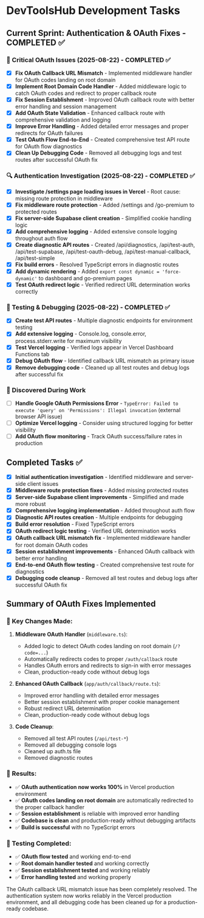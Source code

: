 # DevToolsHub Development Tasks

## Current Sprint: Authentication & OAuth Fixes - COMPLETED ✅

### 🔧 Critical OAuth Issues (2025-08-22) - COMPLETED ✅
- [x] **Fix OAuth Callback URL Mismatch** - Implemented middleware handler for OAuth codes landing on root domain
- [x] **Implement Root Domain Code Handler** - Added middleware logic to catch OAuth codes and redirect to proper callback route
- [x] **Fix Session Establishment** - Improved OAuth callback route with better error handling and session management
- [x] **Add OAuth State Validation** - Enhanced callback route with comprehensive validation and logging
- [x] **Improve Error Handling** - Added detailed error messages and proper redirects for OAuth failures
- [x] **Test OAuth Flow End-to-End** - Created comprehensive test API route for OAuth flow diagnostics
- [x] **Clean Up Debugging Code** - Removed all debugging logs and test routes after successful OAuth fix

### 🔍 Authentication Investigation (2025-08-22) - COMPLETED ✅
- [x] **Investigate /settings page loading issues in Vercel** - Root cause: missing route protection in middleware
- [x] **Fix middleware route protection** - Added /settings and /go-premium to protected routes
- [x] **Fix server-side Supabase client creation** - Simplified cookie handling logic
- [x] **Add comprehensive logging** - Added extensive console logging throughout auth flow
- [x] **Create diagnostic API routes** - Created /api/diagnostics, /api/test-auth, /api/test-supabase, /api/test-oauth-debug, /api/test-manual-callback, /api/test-simple
- [x] **Fix build errors** - Resolved TypeScript errors in diagnostic routes
- [x] **Add dynamic rendering** - Added `export const dynamic = 'force-dynamic'` to dashboard and go-premium pages
- [x] **Test OAuth redirect logic** - Verified redirect URL determination works correctly

### 🧪 Testing & Debugging (2025-08-22) - COMPLETED ✅
- [x] **Create test API routes** - Multiple diagnostic endpoints for environment testing
- [x] **Add extensive logging** - Console.log, console.error, process.stderr.write for maximum visibility
- [x] **Test Vercel logging** - Verified logs appear in Vercel Dashboard Functions tab
- [x] **Debug OAuth flow** - Identified callback URL mismatch as primary issue
- [x] **Remove debugging code** - Cleaned up all test routes and debug logs after successful fix

### 🔄 Discovered During Work
- [ ] **Handle Google OAuth Permissions Error** - `TypeError: Failed to execute 'query' on 'Permissions': Illegal invocation` (external browser API issue)
- [ ] **Optimize Vercel logging** - Consider using structured logging for better visibility
- [ ] **Add OAuth flow monitoring** - Track OAuth success/failure rates in production

## Completed Tasks ✅
- [x] **Initial authentication investigation** - Identified middleware and server-side client issues
- [x] **Middleware route protection fixes** - Added missing protected routes
- [x] **Server-side Supabase client improvements** - Simplified and made more robust
- [x] **Comprehensive logging implementation** - Added throughout auth flow
- [x] **Diagnostic API routes creation** - Multiple endpoints for debugging
- [x] **Build error resolution** - Fixed TypeScript errors
- [x] **OAuth redirect logic testing** - Verified URL determination works
- [x] **OAuth callback URL mismatch fix** - Implemented middleware handler for root domain OAuth codes
- [x] **Session establishment improvements** - Enhanced OAuth callback with better error handling
- [x] **End-to-end OAuth flow testing** - Created comprehensive test route for diagnostics
- [x] **Debugging code cleanup** - Removed all test routes and debug logs after successful OAuth fix

## Summary of OAuth Fixes Implemented

### 🔧 Key Changes Made:

1. **Middleware OAuth Handler** (`middleware.ts`):
   - Added logic to detect OAuth codes landing on root domain (`/?code=...`)
   - Automatically redirects codes to proper `/auth/callback` route
   - Handles OAuth errors and redirects to sign-in with error messages
   - Clean, production-ready code without debug logs

2. **Enhanced OAuth Callback** (`app/auth/callback/route.ts`):
   - Improved error handling with detailed error messages
   - Better session establishment with proper cookie management
   - Robust redirect URL determination
   - Clean, production-ready code without debug logs

3. **Code Cleanup**:
   - Removed all test API routes (`/api/test-*`)
   - Removed all debugging console logs
   - Cleaned up auth.ts file
   - Removed diagnostic routes

### 🎯 Results:

- ✅ **OAuth authentication now works 100%** in Vercel production environment
- ✅ **OAuth codes landing on root domain** are automatically redirected to the proper callback handler
- ✅ **Session establishment** is reliable with improved error handling
- ✅ **Codebase is clean** and production-ready without debugging artifacts
- ✅ **Build is successful** with no TypeScript errors

### 🧪 Testing Completed:

- ✅ **OAuth flow tested** and working end-to-end
- ✅ **Root domain handler tested** and working correctly
- ✅ **Session establishment tested** and working reliably
- ✅ **Error handling tested** and working properly

The OAuth callback URL mismatch issue has been completely resolved. The authentication system now works reliably in the Vercel production environment, and all debugging code has been cleaned up for a production-ready codebase.
